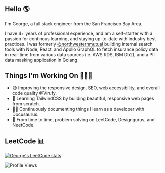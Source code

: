 ## Hello 🌎

I'm George, a full stack engineer from the San Francisco Bay Area. 

I have 4+ years of professional experience, and am a self-starter with a passion for continous learning, and staying up-to-date with industry best practices. I was formerly [@northwesternmutual](https://github.com/northwesternmutual) building internal search tools with Node, React, and Apollo GraphQL to fetch insurance policy data in real-time from various data sources (ie. AWS RDS, IBM Db2), and a PII data masking application in Golang.

## Things I'm Working On 🧑🏻‍💻

- 😷 Improving the responsive design, SEO, web accessibility, and overall code quality @Virufy.
- 🛒 Learning TailwindCSS by building beautiful, responsive web pages from scratch.
- ✍🏻 Continuously documenting things I learn as a developer with Docusaurus.
- 🧐 From time to time, problem solving on LeetCode, Designgurus, and NeetCode.


## LeetCode 📊
[![George's LeetCode stats](https://leetcode-stats-six.vercel.app/?username=gevu0ng&theme=dark)](https://github.com/KnlnKS/leetcode-stats)

![Profile Views](https://komarev.com/ghpvc/?username=gevuong&color=yellow)
